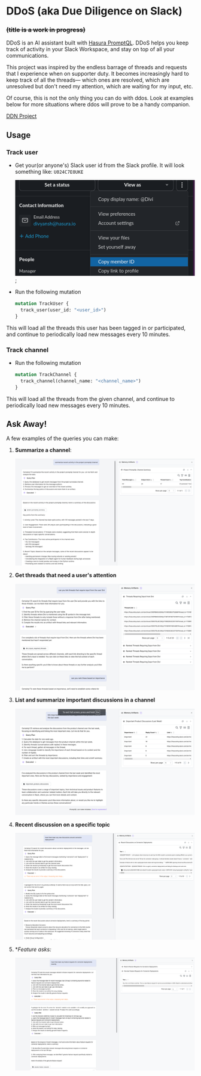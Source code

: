 # DDoS (aka Due Diligence on Slack)
### ~~(title is a work in progress)~~

DDoS is an AI assistant built with
[Hasura PromptQL](https://promptql.hasura.io/). DDoS helps you keep track of
activity in your Slack Workspace, and stay on top of all your communications.

This project was inspired by the endless barrage of threads and requests that
I experience when on supporter duty. It becomes increasingly hard to keep 
track of all the threads— which ones are resolved, which are unresolved but
don't need my attention, which are waiting for my input, etc.

Of course, this is not the only thing you can do with ddos. Look at examples 
below for more situations where ddos will prove to be a handy companion.

[DDN Project](https://console.hasura.io/project/premium-moth-8330)

## Usage

### Track user

- Get your(or anyone's) Slack user id from the Slack profile. It will look 
something like: `U024C7E0UKE`

  ![slack-user-id](./static/slack-user-id.png);

- Run the following mutation
  ```graphql
  mutation TrackUser {
    track_user(user_id: "<user_id>")
  }
  ```


This will load all the threads this user has been tagged in or participated,
and continue to periodically load new messages every 10 minutes.

### Track channel

- Run the following mutation
  ```graphql
  mutation TrackChannel {
    track_channel(channel_name: "<channel_name>")
  }
  ```


This will load all the threads from the given channel, and continue to
periodically load new messages every 10 minutes.


## Ask Away!

A few examples of the queries you can make:

1. **Summarize a channel**:

    ![summariza-channel](./static/summary.png)

2. **Get threads that need a user's attention**

    ![waiting-threads](./static/threads-waiting-for-input.png)

3. **List and summarize important discussions in a channel**

    ![important-discussions](./static/important-discussions.png)

4. **Recent discussion on a specific topic**

    ![topic-discussions](./static/topic-discussions.png)

5. **Feature asks:*

    ![feature-asks](./static/feature-asks.png)

